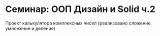 # Cеминар: ООП Дизайн и Solid ч.2

Проект калькулятора комплексных чисел (реализовано сложение, умножение и деление)